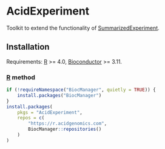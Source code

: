 # AcidExperiment

Toolkit to extend the functionality of [SummarizedExperiment][].

## Installation

Requirements: [R][] >= 4.0, [Bioconductor][] >= 3.11.

### [R][] method

```r
if (!requireNamespace("BiocManager", quietly = TRUE)) {
    install.packages("BiocManager")
}
install.packages(
    pkgs = "AcidExperiment",
    repos = c(
        "https://r.acidgenomics.com",
        BiocManager::repositories()
    )
)
```

[bioconductor]: https://bioconductor.org/
[r]: https://www.r-project.org/
[summarizedexperiment]: https://bioconductor.org/packages/SummarizedExperiment/
